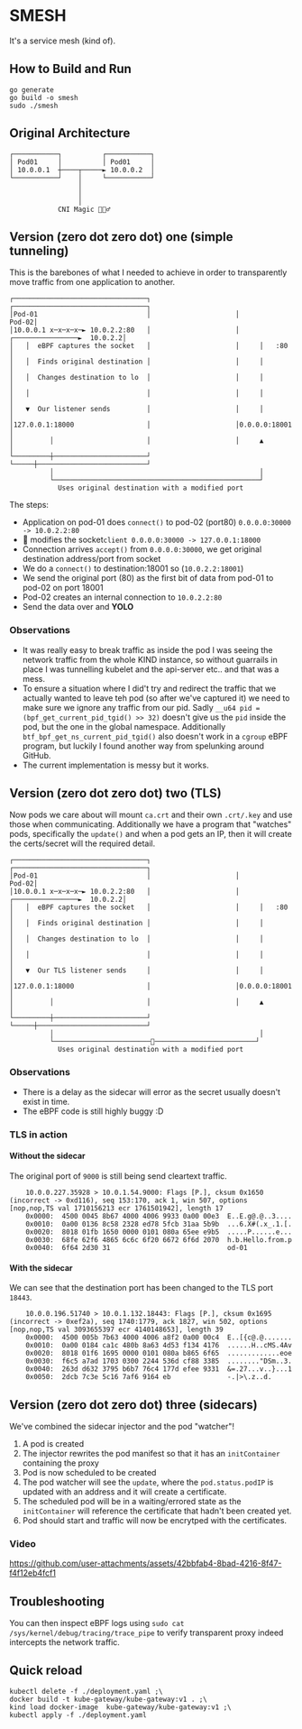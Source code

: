# SMESH

It's a service mesh (kind of).

## How to Build and Run


```
go generate
go build -o smesh
sudo ./smesh
```

## Original Architecture
```
┌───────────┐          ┌───────────┐
│ Pod01     │          │ Pod01     │
│ 10.0.0.1  ┼────┬─────► 10.0.0.2  │
└───────────┘    │     └───────────┘
                 │                  
                 │                  
                 │                  
            CNI Magic 🧙🏻‍♂️
```

## Version (zero dot zero dot) one (simple tunneling)

This is the barebones of what I needed to achieve in order to transparently move traffic from one application to another.

```
┌─────────────────────────────────┐                     ┌─────────────────────────────────┐
│Pod-01                           │                     │                           Pod-02│
│10.0.0.1 x─x─x─x─► 10.0.2.2:80   │                     │     ┌────────────────►  10.0.2.2│
│   │  eBPF captures the socket   │                     │     │   :80                     │
│   │  Finds original destination │                     │     │                           │
│   │  Changes destination to lo  │                     │     │                           │
│   │                             │                     │     │                           │
│   ▼  Our listener sends         │                     │     │                           │
│127.0.0.1:18000                  │                     │0.0.0.0:18001                    │
│         │                       │                     │     ▲                           │
└─────────┼───────────────────────┘                     └─────┼───────────────────────────┘
          │                                                   │                            
          └───────────────────────────────────────────────────┘                            
            Uses original destination with a modified port                                 
```

The steps:

- Application on pod-01 does `connect()` to pod-02 (port80) `0.0.0.0:30000 -> 10.0.2.2:80`
- 🐝 modifies the socket`client 0.0.0.0:30000 -> 127.0.0.1:18000`
- Connection arrives `accept()` from `0.0.0.0:30000`, we get original destination address/port from socket
- We do a `connect()` to destination:18001 so (`10.0.2.2:18001`)
- We send the original port (80) as the first bit of data from pod-01 to pod-02 on port 18001
- Pod-02 creates an internal connection to `10.0.2.2:80`
- Send the data over and **YOLO**

### Observations

- It was really easy to break traffic as inside the pod I was seeing the network traffic from the whole KIND instance, so without guarrails in place I was tunnelling kubelet and the api-server etc.. and that was a mess.
- To ensure a situation where I did't try and redirect the traffic that we actually wanted to leave teh pod (so after we've captured it) we need to make sure we ignore any traffic from our pid. Sadly `__u64 pid = (bpf_get_current_pid_tgid() >> 32)` doesn't give us the `pid` inside the pod, but the one in the global namespace. Additionally `btf_bpf_get_ns_current_pid_tgid()` also doesn't work in a `cgroup` eBPF program, but luckily I found another way from spelunking around GitHub.
- The current implementation is messy but it works. 

## Version (zero dot zero dot) two (TLS)

Now pods we care about will mount `ca.crt` and their own `.crt/.key` and use those when communicating.
Additionally we have a program that "watches" pods, specifically the `update()` and when a pod gets an IP, then it will create the certs/secret will the required detail.

```
┌─────────────────────────────────┐                     ┌─────────────────────────────────┐
│Pod-01                           │                     │                           Pod-02│
│10.0.0.1 x─x─x─x─► 10.0.2.2:80   │                     │     ┌────────────────►  10.0.2.2│
│   │  eBPF captures the socket   │                     │     │   :80                     │
│   │  Finds original destination │                     │     │                           │
│   │  Changes destination to lo  │                     │     │                           │
│   │                             │                     │     │                           │
│   ▼  Our TLS listener sends     │                     │     │                           │
│127.0.0.1:18000                  │                     │0.0.0.0:18001                    │
│         │                       │                     │     ▲                           │
└─────────┼───────────────────────┘                     └─────┼───────────────────────────┘
          │                                                   │                            
          └────────────────────────🔐─────────────────────────┘                            
            Uses original destination with a modified port                                 
```
### Observations

- There is a delay as the sidecar will error as the secret usually doesn't exist in time.
- The eBPF code is still highly buggy :D 

### TLS in action

#### Without the sidecar

The original port of `9000` is still being send cleartext traffic.

```
    10.0.0.227.35928 > 10.0.1.54.9000: Flags [P.], cksum 0x1650 (incorrect -> 0xd116), seq 153:170, ack 1, win 507, options [nop,nop,TS val 1710156213 ecr 1761501942], length 17
	0x0000:  4500 0045 8b67 4000 4006 9933 0a00 00e3  E..E.g@.@..3....
	0x0010:  0a00 0136 8c58 2328 ed78 5fcb 31aa 5b9b  ...6.X#(.x_.1.[.
	0x0020:  8018 01fb 1650 0000 0101 080a 65ee e9b5  .....P......e...
	0x0030:  68fe 62f6 4865 6c6c 6f20 6672 6f6d 2070  h.b.Hello.from.p
	0x0040:  6f64 2d30 31                             od-01
```

#### With the sidecar

We can see that the destination port has been changed to the TLS port `18443`. 
```
    10.0.0.196.51740 > 10.0.1.132.18443: Flags [P.], cksum 0x1695 (incorrect -> 0xef2a), seq 1740:1779, ack 1827, win 502, options [nop,nop,TS val 3093655397 ecr 4140148653], length 39
	0x0000:  4500 005b 7b63 4000 4006 a8f2 0a00 00c4  E..[{c@.@.......
	0x0010:  0a00 0184 ca1c 480b 8a63 4d53 f134 4176  ......H..cMS.4Av
	0x0020:  8018 01f6 1695 0000 0101 080a b865 6f65  .............eoe
	0x0030:  f6c5 a7ad 1703 0300 2244 536d cf88 3385  ........"DSm..3.
	0x0040:  263d d632 3795 b6b7 76c4 177d efee 9331  &=.27...v..}...1
	0x0050:  2dcb 7c3e 5c16 7af6 9164 eb              -.|>\.z..d.
```

## Version (zero dot zero dot) three (sidecars)

We've combined the sidecar injector and the pod "watcher"!
1. A pod is created
2. The injector rewrites the pod manifest so that it has an `initContainer` containing the proxy
3. Pod is now scheduled to be created
4. The pod watcher will see the `update`, where the `pod.status.podIP` is updated with an address and it will create a certificate.
5. The scheduled pod will be in a waiting/errored state as the `initContainer` will reference the certificate that hadn't been created yet.
6. Pod should start and traffic will now be encrytped with the certificates.

### Video


https://github.com/user-attachments/assets/42bbfab4-8bad-4216-8f47-f4f12eb4fcf1


## Troubleshooting
You can then inspect eBPF logs using `sudo cat /sys/kernel/debug/tracing/trace_pipe` to verify transparent proxy indeed intercepts the network traffic.

## Quick reload
```
kubectl delete -f ./deployment.yaml ;\
docker build -t kube-gateway/kube-gateway:v1 . ;\
kind load docker-image  kube-gateway/kube-gateway:v1 ;\
kubectl apply -f ./deployment.yaml
```

### 
